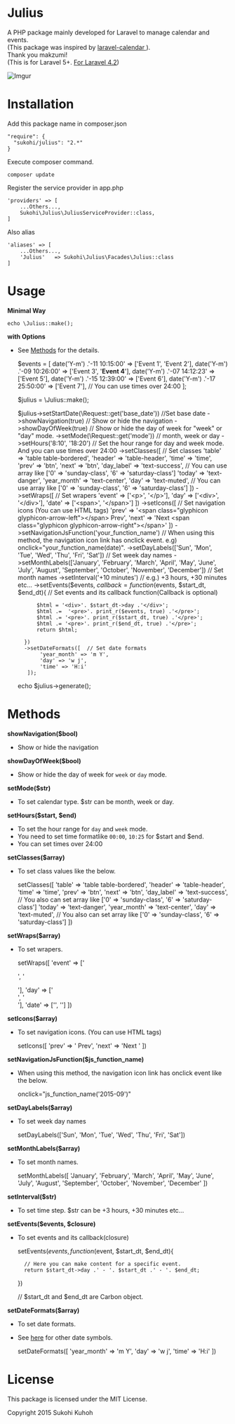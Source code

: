 Julius
====

A PHP package mainly developed for Laravel to manage calendar and events.  
(This package was inspired by [laravel-calendar
](https://github.com/makzumi/laravel-calendar)).  
Thank you makzumi!  
(This is for Laravel 5+. [For Laravel 4.2](https://github.com/SUKOHI/Julius/tree/1.0))

![Imgur](http://i.imgur.com/J8o5f2N.png)

Installation
====

Add this package name in composer.json

    "require": {
      "sukohi/julius": "2.*"
    }

Execute composer command.

    composer update

Register the service provider in app.php

    'providers' => [
        ...Others...,  
        Sukohi\Julius\JuliusServiceProvider::class,
    ]

Also alias

    'aliases' => [
        ...Others...,  
        'Julius'   => Sukohi\Julius\Facades\Julius::class
    ]

Usage
====

**Minimal Way**
    
	echo \Julius::make();
    
    
**with Options**

* See [Methods](#methods) for the details.  


    $events = [
        date('Y-m') .'-11 10:15:00' => ['Event 1', 'Event 2'],
        date('Y-m') .'-09 10:26:00' => ['Event 3', '<strong>Event 4</strong>'],
        date('Y-m') .'-07 14:12:23' => ['Event 5'],
        date('Y-m') .'-15 12:39:00' => ['Event 6'],
        date('Y-m') .'-17 25:50:00' => ['Event 7'], // You can use times over 24:00
    ];
    
	$julius = \Julius::make();
	
	$julius->setStartDate(\Request::get('base_date'))	//Set base date
		->showNavigation(true)	// Show or hide the navigation
		->showDayOfWeek(true)	// Show or hide the day of week for "week" or "day" mode.
		->setMode(\Request::get('mode'))	// month, week or day
		->setHours('8:10', '18:20')	// Set the hour range for day and week mode. And you can use times over 24:00
		->setClasses([	// Set classes
				'table' => 'table table-bordered', 
				'header' => 'table-header', 
				'time' => 'time', 
				'prev' => 'btn', 
				'next' => 'btn', 
				'day_label' => 'text-success', // You can use array like ['0' => 'sunday-class', '6' => 'saturday-class']
				'today' => 'text-danger',
				'year_month' => 'text-center', 
				'day' => 'text-muted', // You can use array like ['0' => 'sunday-class', '6' => 'saturday-class']
		])
		->setWraps([	// Set wrapers
				'event' => ['<p>', '</p>'], 
				'day' => ['<div>', '</div>'], 
				'date' => ['<span>', '</span>']
		])
		->setIcons([	// Set navigation icons (You can use HTML tags)
				'prev' => '<span class="glyphicon glyphicon-arrow-left"></span> Prev', 
				'next' => 'Next <span class="glyphicon glyphicon-arrow-right"></span>'
		])
		->setNavigationJsFunction('your_function_name')    // When using this method, the navigation icon link has onclick event. e.g) onclick="your_function_name(date)".
		->setDayLabels(['Sun', 'Mon', 'Tue', 'Wed', 'Thu', 'Fri', 'Sat'])	// Set week day names
		->setMonthLabels(['January', 'February', 'March', 'April', 'May', 'June', 'July', 'August', 'September', 'October', 'November', 'December'])	// Set month names
		->setInterval('+10 minutes')	// e.g.) +3 hours, +30 minutes etc...
		->setEvents($events, $callback = function($events, $start_dt, $end_dt){	// Set events and its callback function(Callback is optional)
			
			$html = '<div>'. $start_dt->day .'</div>';
			$html .=  '<pre>'. print_r($events, true) .'</pre>';
			$html .= '<pre>'. print_r($start_dt, true) .'</pre>';
			$html .= '<pre>'. print_r($end_dt, true) .'</pre>';
			return $html;
			
		})
		->setDateFormats([  // Set date formats
             'year_month' => 'm Y',
             'day' => 'w j',
             'time' => 'H:i'
         ]);
    echo $julius->generate();

Methods<a name="methods"></a>
====

**showNavigation($bool)**

* Show or hide the navigation

**showDayOfWeek($bool)**

* Show or hide the day of week for `week` or `day` mode.

**setMode($str)**

* To set calendar type. $str can be month, week or day.

**setHours($start, $end)**

* To set the hour range for `day` and `week` mode.
* You need to set time formatlike `00:00`, `10:25` for $start and $end.
* You can set times over 24:00

**setClasses($array)**

* To set class values like the below.

  
	setClasses([
		'table' => 'table table-bordered', 
		'header' => 'table-header', 
		'time' => 'time', 
		'prev' => 'btn', 
		'next' => 'btn', 
		'day_label' => 'text-success', // You also can set array like ['0' => 'sunday-class', '6' => 'saturday-class']
		'today' => 'text-danger',
		'year_month' => 'text-center', 
		'day' => 'text-muted', // You also can set array like ['0' => 'sunday-class', '6' => 'saturday-class']
	])

**setWraps($array)**
	
* To set wrapers.


	setWraps([
		'event' => ['<p>', '</p>'], 
		'day' => ['<div>', '</div>'], 
		'date' => ['<span>', '</span>']
	])

**setIcons($array)**

* To set navigation icons. (You can use HTML tags)


	setIcons([
		'prev' => '<span class="glyphicon glyphicon-arrow-left"></span> Prev', 
		'next' => 'Next <span class="glyphicon glyphicon-arrow-right"></span>'
	])

**setNavigationJsFunction($js_function_name)**

* When using this method, the navigation icon link has onclick event like the below.


	onclick="js_function_name('2015-09')"

**setDayLabels($array)**

* To set week day names


	setDayLabels(['Sun', 'Mon', 'Tue', 'Wed', 'Thu', 'Fri', 'Sat'])

**setMonthLabels($array)**

* To set month names.


	setMonthLabels([
		'January', 
		'February', 
		'March', 
		'April', 
		'May', 
		'June', 
		'July', 
		'August', 
		'September', 
		'October', 
		'November', 
		'December'
	])

**setInterval($str)**

* To set time step. $str can be +3 hours, +30 minutes etc...

**setEvents($events, $closure)**

* To set events and its callback(closure)


	setEvents($events, function($event, $start_dt, $end_dt){  
	
		// Here you can make content for a specific event.
		return $start_dt->day .' - '. $start_dt .' - '. $end_dt;
		
	})
	
	// $start_dt and $end_dt are Carbon object.

**setDateFormats($array)**
   
* To set date formats.
* See [here](http://php.net/manual/en/function.date.php) for other date symbols.


	setDateFormats([
		'year_month' => 'm Y',
		'day' => 'w j',
		'time' => 'H:i'
	])

License
====
This package is licensed under the MIT License.

Copyright 2015 Sukohi Kuhoh